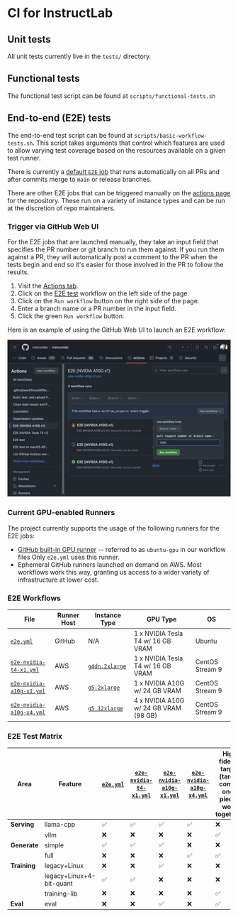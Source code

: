 # CI for InstructLab

## Unit tests

All unit tests currently live in the `tests/` directory.

## Functional tests

The functional test script can be found at `scripts/functional-tests.sh`

## End-to-end (E2E) tests

The end-to-end test script can be found at `scripts/basic-workflow-tests.sh`.
This script takes arguments that control which features are used to allow
varying test coverage based on the resources available on a given test runner.

There is currently a [default `E2E`
job](https://github.com/instructlab/instructlab/blob/main/.github/workflows/e2e.yml)
that runs automatically on all PRs and after commits merge to `main` or release
branches.

There are other E2E jobs that can be triggered manually on the [actions
page](https://github.com/instructlab/instructlab/actions) for the repository.
These run on a variety of instance types and can be run at the discretion of
repo maintainers.

### Trigger via GitHub Web UI

For the E2E jobs that are launched manually, they take an input field that
specifies the PR number or git branch to run them against. If you run them
against a PR, they will automatically post a comment to the PR when the tests
begin and end so it's easier for those involved in the PR to follow the results.

1. Visit the [Actions tab](https://github.com/instructlab/instructlab/actions).
2. Click on the [E2E test](https://github.com/instructlab/instructlab/actions/workflows/e2e.yml)
   workflow on the left side of the page.
3. Click on the `Run workflow` button on the right side of the page.
4. Enter a branch name or a PR number in the input field.
5. Click the green `Run workflow` button.

Here is an example of using the GitHub Web UI to launch an E2E workflow:

![GitHub Actions Run Workflow Example](images/github-actions-run-workflow-example.png)

### Current GPU-enabled Runners

The project currently supports the usage of the following runners for the E2E jobs:

* [GitHub built-in GPU runner](https://docs.github.com/en/actions/using-github-hosted-runners/about-larger-runners/about-larger-runners#specifications-for-gpu-larger-runners) -- referred to as `ubuntu-gpu` in our workflow files Only `e2e.yml` uses this runner.
* Ephemeral GitHub runners launched on demand on AWS. Most workflows work this way, granting us access to a wider variety of infrastructure at lower cost.

### E2E Workflows

| File | Runner Host |Instance Type | GPU Type | OS |
| --- | --- | --- | --- | --- |
| [`e2e.yml`](https://github.com/instructlab/instructlab/blob/main/.github/workflows/e2e.yml) | GitHub | N/A | 1 x NVIDIA Tesla T4 w/ 16 GB VRAM | Ubuntu |
| [`e2e-nvidia-t4-x1.yml`](https://github.com/instructlab/instructlab/blob/main/.github/workflows/e2e-nvidia-t4-x1.yml) | AWS | [`g4dn.2xlarge`](https://aws.amazon.com/ec2/instance-types/g4/) | 1 x NVIDIA Tesla T4 w/ 16 GB VRAM | CentOS Stream 9 |
| [`e2e-nvidia-a10g-x1.yml`](https://github.com/instructlab/instructlab/blob/main/.github/workflows/e2e-nvidia-a10g-x1.yml) | AWS |[`g5.2xlarge`](https://aws.amazon.com/ec2/instance-types/g5/) | 1 x NVIDIA A10G w/ 24 GB VRAM | CentOS Stream 9 |
| [`e2e-nvidia-a10g-x4.yml`](https://github.com/instructlab/instructlab/blob/main/.github/workflows/e2e-nvidia-a10g-x4.yml) | AWS |[`g5.12xlarge`](https://aws.amazon.com/ec2/instance-types/g5/) | 4 x NVIDIA A10G w/ 24 GB VRAM (98 GB) | CentOS Stream 9 |

### E2E Test Matrix

| Area | Feature | [`e2e.yml`](https://github.com/instructlab/instructlab/blob/main/.github/workflows/e2e.yml) | [`e2e-nvidia-t4-x1.yml`](https://github.com/instructlab/instructlab/blob/main/.github/workflows/e2e-nvidia-t4-x1.yml) | [`e2e-nvidia-a10g-x1.yml`](https://github.com/instructlab/instructlab/blob/main/.github/workflows/e2e-nvidia-a10g-x1.yml) | [`e2e-nvidia-a10g-x4.yml`](https://github.com/instructlab/instructlab/blob/main/.github/workflows/e2e-nvidia-a10g-x4.yml) | High fidelity target (target combo once pieces work together) |
| --- | --- | --- | --- | --- | --- | --- |
| **Serving**  | llama-cpp                |✅|✅|✅|✅|❌|
|              | vllm                     |❌|❌|❌|❌|✅|
| **Generate** | simple                   |✅|✅|✅|❌|❌|
|              | full                     |❌|❌|❌|✅|✅|
| **Training** | legacy+Linux             |❌|❌|✅|❌|❌|
|              | legacy+Linux+4-bit-quant |✅|✅|❌|❌|❌|
|              | training-lib             |❌|❌|❌|❌|✅|
| **Eval**     | eval                     |❌|❌|✅|❌|✅|
